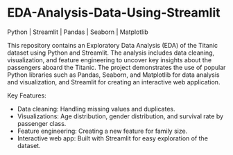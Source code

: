# EDA-Analysis-Data-Using-Streamlit
Python | Streamlit | Pandas | Seaborn | Matplotlib

This repository contains an Exploratory Data Analysis (EDA) of the Titanic dataset using Python and Streamlit. The analysis includes data cleaning, visualization, and feature engineering to uncover key insights about the passengers aboard the Titanic. The project demonstrates the use of popular Python libraries such as Pandas, Seaborn, and Matplotlib for data analysis and visualization, and Streamlit for creating an interactive web application.

Key Features:
- Data cleaning: Handling missing values and duplicates.
- Visualizations: Age distribution, gender distribution, and survival rate by passenger class.
- Feature engineering: Creating a new feature for family size.
- Interactive web app: Built with Streamlit for easy exploration of the dataset.
